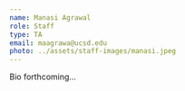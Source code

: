 ```yaml
---
name: Manasi Agrawal
role: Staff
type: TA
email: maagrawa@ucsd.edu
photo: ../assets/staff-images/manasi.jpeg
---
```

Bio forthcoming... 